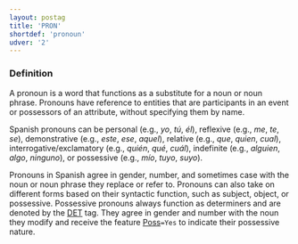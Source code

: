 ```yaml
---
layout: postag
title: 'PRON'
shortdef: 'pronoun'
udver: '2'
---
```


### Definition

A pronoun is a word that functions as a substitute for a noun or noun phrase. Pronouns have reference to entities that are participants in an event or possessors of an attribute, without specifying them by name.

Spanish pronouns can be personal (e.g., _yo_, _tú_, _él_), reflexive (e.g., _me_, _te_, _se_), demonstrative
(e.g., _este_, _ese_, _aquel_), relative (e.g., _que_, _quien_, _cual_), interrogative/exclamatory (e.g., _quién_, _qué_, _cuál_),
indefinite (e.g., _alguien_, _algo_, _ninguno_), or possessive (e.g., _mío_, _tuyo_, _suyo_).

Pronouns in Spanish agree in gender, number, and sometimes case with the noun or noun phrase they replace or refer to.
Pronouns can also take on different forms based on their syntactic function, such as subject, object, or possessive.
Possessive pronouns always function as determiners and are denoted by the [DET]() tag. They agree in gender and number
with the noun they modify and receive the feature [Poss]()`=Yes` to indicate their possessive nature.
<!-- Interlanguage links updated Po 6. listopadu 2023, 21:41:28 CET -->
